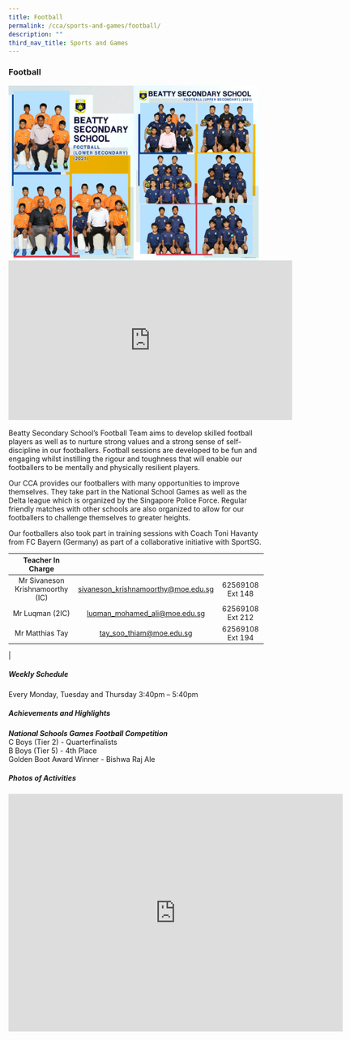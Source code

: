 ```yaml
---
title: Football
permalink: /cca/sports-and-games/football/
description: ""
third_nav_title: Sports and Games
---
```

### **Football**

<img align="left" style="width:49%" src="/images/football%201.jpg">
		 
<img align="left" style="width:49%" src="/images/football%202.jpg">		 
		 
<iframe allowfullscreen="" allow="accelerometer; autoplay; clipboard-write; encrypted-media; gyroscope; picture-in-picture" frameborder="0" title="Beatty Secondary School - Football" src="https://www.youtube.com/embed/Z6sZiDMU2NQ" height="315" width="560"></iframe>

Beatty Secondary School’s Football Team aims to develop skilled football players as well as to nurture strong values and a strong sense of self-discipline in our footballers. Football sessions are developed to be fun and engaging whilst instilling the rigour and toughness that will enable our footballers to be mentally and physically resilient players.

Our CCA provides our footballers with many opportunities to improve themselves. They take part in the National School Games as well as the Delta league which is organized by the Singapore Police Force. Regular friendly matches with other schools are also organized to allow for our footballers to challenge themselves to greater heights.

Our footballers also took part in training sessions with Coach Toni Havanty from FC Bayern (Germany) as part of a collaborative initiative with SportSG.

| Teacher In Charge |  |  |
|:---:|:---:|:---:|
| Mr Sivaneson Krishnamoorthy (IC) | [sivaneson_krishnamoorthy@moe.edu.sg](mailto:sivaneson_krishnamoorthy@moe.edu.sg) | 62569108 Ext 148 |
| Mr Luqman (2IC) | [luqman_mohamed_ali@moe.edu.sg](mailto:luqman_mohamed_ali@moe.edu.sg) | 62569108 Ext 212 |
| Mr Matthias Tay | [tay_soo_thiam@moe.edu.sg](mailto:tay_soo_thiam@moe.edu.sg) | 62569108 Ext 194 |
|

##### **Weekly Schedule**
Every Monday, Tuesday and Thursday 3:40pm – 5:40pm

##### **Achievements and Highlights**
_**National Schools Games Football Competition**_<br>
C Boys (Tier 2) - Quarterfinalists<br>
B Boys (Tier 5) - 4th Place<br>
Golden Boot Award Winner - Bishwa Raj Ale<br>

##### **Photos of Activities**

<iframe allowfullscreen="true" height="469" width="660" frameborder="0" src="https://docs.google.com/presentation/d/e/2PACX-1vSuXQePNAkb-nQQ6PW6TzLKZDyvUd-XEOf6GjtLSWi-7BlSQg_1eI4R5DPHsbZ5y0pXL2cm2RgbWYBD/embed?start=false&amp;loop=false&amp;delayms=3000"></iframe>